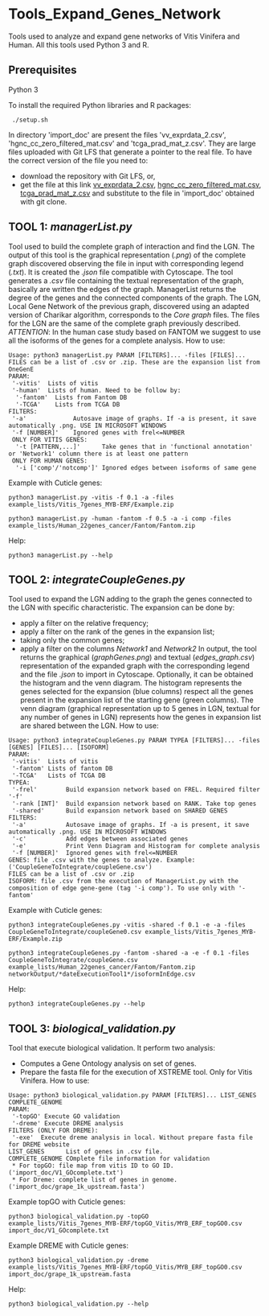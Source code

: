 # Tools_Expand_Genes_Network
 Tools used to analyze and expand gene networks of Vitis Vinifera and Human. All this tools used Python 3 and R.

## Prerequisites
  Python 3

  To install the required Python libraries and R packages:
  ```
   ./setup.sh
  ```

  In directory 'import_doc' are present the files 'vv_exprdata_2.csv', 'hgnc_cc_zero_filtered_mat.csv' and 'tcga_prad_mat_z.csv'.  They are large files uploaded with Git LFS that generate a pointer to the real file. To have the correct version of the file you need to:
   - download the repository with Git LFS, or,
   - get the file at this link [vv_exprdata_2.csv](https://drive.google.com/file/d/1eM3vYJH5kK1Z6M2WURLZ-2rpudYsA3Dd/view?usp=drivesdk), [hgnc_cc_zero_filtered_mat.csv](https://drive.google.com/file/d/14pGrVIsuR1US-iIpyg_8a_fC2Y6K3pdX/view?usp=share_link), [tcga_prad_mat_z.csv](https://drive.google.com/file/d/1y5KwFCb6JQ-_SFId4yZuoCTKy9Tzvz8V/view?usp=share_link) and substitute to the file in 'import_doc' obtained with git clone.
<!-- Python 3
 Library of Python (install with pip3):
   * *datetime*
   ```
    pip3 install datetime
   ```
   * *pandas*
   ```
    pip3 install pandas
   ```
   * *rpy2*
   ```
    pip3 install rpy2
   ```
   * *matplotlib*
   ```
    pip3 install matplotlib
   ```
   * *matplotlib-venn*
   ```
    pip3 install matplotlib-venn
   ```
   * *networkx*
   ```
    pip3 install networkx
   ```
   * *numpy*
   ```
    pip3 install numpy
   ```
   * *scipy*
   ```
    pip3 install scipy
   ```
   * *rpack*
   ```
    pip3 install rectangle-packer
   ```


 For *biological_validation.py* is required R with [*topGO*](https://bioconductor.org/packages/release/bioc/html/topGO.html) and [DREME](http://meme-suite.org/doc/dreme.html) form MEME suite.
   Install *topGO* library:
   ```
    if (!requireNamespace("BiocManager", quietly = TRUE))
    install.packages("BiocManager")

    BiocManager::install("topGO")
   ```
   Install DREME: [DREME tool](http://meme-suite.org/doc/download.html)
-->

## TOOL 1: *managerList.py*
<!--Tool used to build the complete graph of interaction and find the LGN. In the human case study based on FANTOM we suggest to use all the isoforms of the genes for a complete analysis.
How to use:-->
Tool used to build the complete graph of interaction and find the LGN.
The output of this tool is the graphical representation (*.png*) of the complete graph discovered observing the file in input with corresponding legend (*.txt*). It is created the *.json* file compatible with Cytoscape. The tool generates a *.csv* file containing the textual representation of the graph, basically are written the edges of the graph. ManagerList returns the degree of the genes and the connected components of the graph.
The LGN, Local Gene Network of the previous graph, discovered using an adapted version of Charikar algorithm, corresponds to the *Core graph* files. The files for the LGN are the same of the complete graph previously described.
*ATTENTION*: In the human case study based on FANTOM we suggest to use all the isoforms of the genes for a complete analysis.
How to use:
```
Usage: python3 managerList.py PARAM [FILTERS]... -files [FILES]...
FILES can be a list of .csv or .zip. These are the expansion list from OneGenE
PARAM:
 '-vitis'  Lists of vitis
 '-human'  Lists of human. Need to be follow by:
  '-fantom'  Lists from Fantom DB
  '-TCGA'    Lists from TCGA DB
FILTERS:
 '-a'             Autosave image of graphs. If -a is present, it save automatically .png. USE IN MICROSOFT WINDOWS
 '-f [NUMBER]'    Ignored genes with frel<=NUMBER
 ONLY FOR VITIS GENES:
  '-t [PATTERN,...]'      Take genes that in 'functional annotation' or 'Network1' column there is at least one pattern
 ONLY FOR HUMAN GENES:
  '-i ['comp'/'notcomp']' Ignored edges between isoforms of same gene
```
Example with Cuticle genes:
```
python3 managerList.py -vitis -f 0.1 -a -files example_lists/Vitis_7genes_MYB-ERF/Example.zip
```
```
python3 managerList.py -human -fantom -f 0.5 -a -i comp -files example_lists/Human_22genes_cancer/Fantom/Fantom.zip
```
Help:
```
python3 managerList.py --help
```

## TOOL 2: *integrateCoupleGenes.py*
Tool used to expand the LGN adding to the graph the genes connected to the LGN with specific characteristic. The expansion can be done by:
  - apply a filter on the relative frequency;
  - apply a filter on the rank of the genes in the expansion list;
  - taking only the common genes;
  - apply a filter on the columns *Network1* and *Network2*
In output, the tool returns the graphical (*graphGenes.png*) and textual (*edges_graph.csv*) representation of the expanded graph  with the corresponding legend and the file *.json* to import in Cytoscape. Optionally, it can be obtained the histogram and the venn diagram. The histogram represents the genes selected for the expansion (blue columns) respect all the genes present in the expansion list of the starting gene (green columns). The venn diagram (graphical representation up to 5 genes in LGN, textual for any number of genes in LGN) represents how the genes in expansion list are shared between the LGN.
How to use:
```
Usage: python3 integrateCoupleGenes.py PARAM TYPEA [FILTERS]... -files [GENES] [FILES]... [ISOFORM]
PARAM:
 '-vitis'  Lists of vitis
 '-fantom' Lists of fantom DB
 '-TCGA'   Lists of TCGA DB
TYPEA:
 '-frel'        Build expansion network based on FREL. Required filter '-f'
 '-rank [INT]'  Build expansion network based on RANK. Take top genes
 '-shared'      Build expansion network based on SHARED GENES
FILTERS:
 '-a'           Autosave image of graphs. If -a is present, it save automatically .png. USE IN MICROSOFT WINDOWS
 '-c'           Add edges between associated genes
 '-e'           Print Venn Diagram and Histogram for complete analysis
 '-f [NUMBER]'  Ignored genes with frel<=NUMBER
GENES: file .csv with the genes to analyze. Example: ('CoupleGeneToIntegrate/coupleGene.csv')
FILES can be a list of .csv or .zip
ISOFORM: file .csv from the execution of ManagerList.py with the composition of edge gene-gene (tag '-i comp'). To use only with '-fantom'
```
Example with Cuticle genes:
```
python3 integrateCoupleGenes.py -vitis -shared -f 0.1 -e -a -files CoupleGeneToIntegrate/coupleGene0.csv example_lists/Vitis_7genes_MYB-ERF/Example.zip
```
```
python3 integrateCoupleGenes.py -fantom -shared -a -e -f 0.1 -files CoupleGeneToIntegrate/coupleGene.csv example_lists/Human_22genes_cancer/Fantom/Fantom.zip networkOutput/*dateExecutionTool1*/isoformInEdge.csv
```
Help:
```
python3 integrateCoupleGenes.py --help
```

## TOOL 3: *biological_validation.py*
Tool that execute biological validation. It perform two analysis:
  - Computes a Gene Ontology analysis on set of genes.
  - Prepare the fasta file for the execution of XSTREME tool.
Only for Vitis Vinifera.
How to use:
```
Usage: python3 biological_validation.py PARAM [FILTERS]... LIST_GENES COMPLETE_GENOME
PARAM:
 '-topGO' Execute GO validation
 '-dreme' Execute DREME analysis
FILTERS (ONLY FOR DREME):
 '-exe'  Execute dreme analysis in local. Without prepare fasta file for DREME website
LIST_GENES      List of genes in .csv file.
COMPLETE_GENOME COmplete file information for validation
 * For topGO: file map from vitis ID to GO ID. ('import_doc/V1_GOcomplete.txt')
 * For Dreme: complete list of genes in genome. ('import_doc/grape_1k_upstream.fasta')
```
Example topGO with Cuticle genes:
```
python3 biological_validation.py -topGO example_lists/Vitis_7genes_MYB-ERF/topGO_Vitis/MYB_ERF_topGO0.csv import_doc/V1_GOcomplete.txt
```
Example DREME with Cuticle genes:
```
python3 biological_validation.py -dreme example_lists/Vitis_7genes_MYB-ERF/topGO_Vitis/MYB_ERF_topGO0.csv import_doc/grape_1k_upstream.fasta
```
Help:
```
python3 biological_validation.py --help
```
